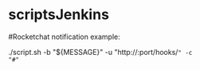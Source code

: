 # scriptsJenkins
#Rocketchat notification example:

./script.sh -b "${MESSAGE}" -u "http://<url>:port/hooks/<code>" -c "#<channel>"
